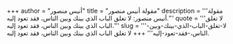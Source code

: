 +++
author = "أنيس منصور"
title = "مقولة أنيس منصور"
description = '''مقولة أنيس منصور: لا تغلق الباب الذي بينك وبين الناس، فقد تعود إليه.'''
quote = '''لا تغلق الباب الذي بينك وبين الناس، فقد تعود إليه.'''
slug = '''لا-تغلق-الباب-الذي-بينك-وبين-الناس،-فقد-تعود-إليه'''
+++
لا تغلق الباب الذي بينك وبين الناس، فقد تعود إليه.
